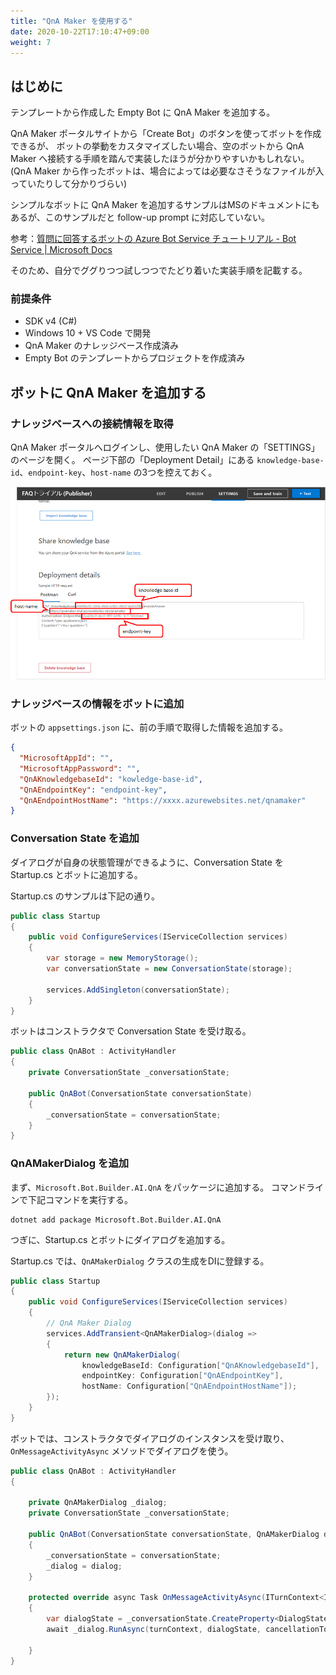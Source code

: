 ```yaml
---
title: "QnA Maker を使用する"
date: 2020-10-22T17:10:47+09:00
weight: 7
---
```


## はじめに
テンプレートから作成した Empty Bot に QnA Maker を追加する。

QnA Maker ポータルサイトから「Create Bot」のボタンを使ってボットを作成できるが、
ボットの挙動をカスタマイズしたい場合、空のボットから QnA Maker へ接続する手順を踏んで実装したほうが分かりやすいかもしれない。
(QnA Maker から作ったボットは、場合によっては必要なさそうなファイルが入っていたりして分かりづらい)

シンプルなボットに QnA Maker を追加するサンプルはMSのドキュメントにもあるが、このサンプルだと follow-up prompt に対応していない。

参考：[質問に回答するボットの Azure Bot Service チュートリアル - Bot Service | Microsoft Docs](https://docs.microsoft.com/ja-jp/azure/bot-service/bot-builder-tutorial-add-qna?view=azure-bot-service-4.0&tabs=csharp)

そのため、自分でググりつつ試しつつでたどり着いた実装手順を記載する。

### 前提条件

* SDK v4 (C#)
* Windows 10 + VS Code で開発
* QnA Maker のナレッジベース作成済み
* Empty Bot のテンプレートからプロジェクトを作成済み

## ボットに QnA Maker を追加する

### ナレッジベースへの接続情報を取得
QnA Maker ポータルへログインし、使用したい QnA Maker の「SETTINGS」のページを開く。
ページ下部の「Deployment Detail」にある `knowledge-base-id`、`endpoint-key`、`host-name` の3つを控えておく。

![](2020-10-15-16-35-49.png)

### ナレッジベースの情報をボットに追加
ボットの `appsettings.json` に、前の手順で取得した情報を追加する。

```json {hl_lines=["4-6"]}
{
  "MicrosoftAppId": "",
  "MicrosoftAppPassword": "",
  "QnAKnowledgebaseId": "kowledge-base-id",
  "QnAEndpointKey": "endpoint-key",
  "QnAEndpointHostName": "https://xxxx.azurewebsites.net/qnamaker"
}
```

### Conversation State を追加
ダイアログが自身の状態管理ができるように、Conversation State を Startup.cs とボットに追加する。

Startup.cs のサンプルは下記の通り。

```csharp {hl_lines=["5-8"]}
public class Startup
{
    public void ConfigureServices(IServiceCollection services)
    {
        var storage = new MemoryStorage();
        var conversationState = new ConversationState(storage);

        services.AddSingleton(conversationState);
    }
}
```

ボットはコンストラクタで Conversation State を受け取る。

```csharp
public class QnABot : ActivityHandler
{
    private ConversationState _conversationState;

    public QnABot(ConversationState conversationState)
    {
        _conversationState = conversationState;
    }
}
```
### QnAMakerDialog を追加

まず、`Microsoft.Bot.Builder.AI.QnA` をパッケージに追加する。
コマンドラインで下記コマンドを実行する。

```
dotnet add package Microsoft.Bot.Builder.AI.QnA
```

つぎに、Startup.cs とボットにダイアログを追加する。

Startup.cs では、`QnAMakerDialog` クラスの生成をDIに登録する。

```csharp {hl_lines=["5-12"]}
public class Startup
{
    public void ConfigureServices(IServiceCollection services)
    {
        // QnA Maker Dialog
        services.AddTransient<QnAMakerDialog>(dialog =>
        {
            return new QnAMakerDialog(
                knowledgeBaseId: Configuration["QnAKnowledgebaseId"],
                endpointKey: Configuration["QnAEndpointKey"],
                hostName: Configuration["QnAEndpointHostName"]);
        });
    }
}
```

ボットでは、コンストラクタでダイアログのインスタンスを受け取り、`OnMessageActivityAsync` メソッドでダイアログを使う。

```csharp {hl_lines=[4,7,10,15,16]}
public class QnABot : ActivityHandler
{

    private QnAMakerDialog _dialog;
    private ConversationState _conversationState;

    public QnABot(ConversationState conversationState, QnAMakerDialog dialog)
    {
        _conversationState = conversationState;
        _dialog = dialog;
    }

    protected override async Task OnMessageActivityAsync(ITurnContext<IMessageActivity> turnContext, CancellationToken cancellationToken)
    {
        var dialogState = _conversationState.CreateProperty<DialogState>(nameof(DialogState));
        await _dialog.RunAsync(turnContext, dialogState, cancellationToken);

    }
}
```
